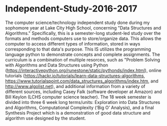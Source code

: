 # Independent-Study-2016-2017
The computer science/technology independent study done during my sophomore year at Lake City High School, concerning "Data Structures and Algorithms." 
Specifically, this is a semester-long student-led study over the formats and methods computers use to store/organize data. This allows the computer to access different types of information, stored in ways corresponding to that data's purpose. 
This IS utilizes the programming language python to demonstrate concepts and complete assignments. 
The curriculum is a combination of multiple resorces, such as "Problem Solving with Algorithms and Data Structures using Python (https://interactivepython.org/runestone/static/pythonds/index.html), online tutorials (https://hackr.io/tutorials/learn-data-structures-algorithms, https://www.tutorialspoint.com/data_structures_algorithms/index.htm, and http://www.algolist.net), and additional information from a variety of different sources, including Casey Falk (software developer at Amazon) and Bill Keylon (LCHS computer science teacher). 
The 18 week semester is divided into three 6 week long terms/units: Exploration into Data Structures and Algorithms, Computational Complexity (‘Big O’ Analysis), and a final Synthesis Project which is a demonstration of good data structure and algorithm use designed by the student.
